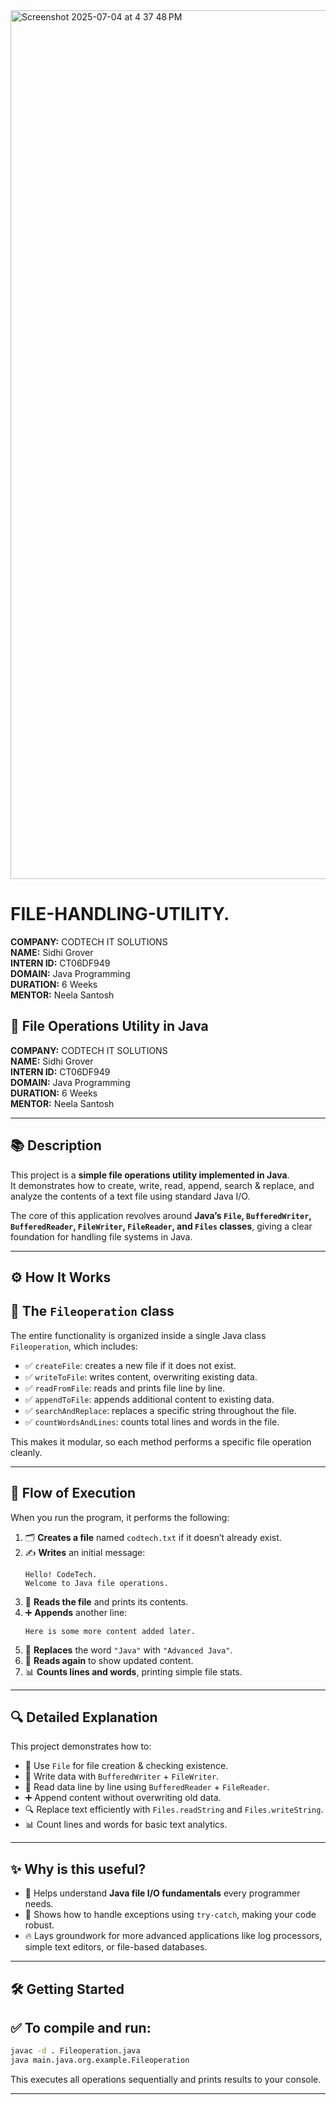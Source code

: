 
<img width="1390" alt="Screenshot 2025-07-04 at 4 37 48 PM" src="https://github.com/user-attachments/assets/a8e14e76-2f3e-47d3-88c1-472b9e82fe3d" />


# FILE-HANDLING-UTILITY.

**COMPANY:** CODTECH IT SOLUTIONS  
**NAME:** Sidhi Grover  
**INTERN ID:** CT06DF949  
**DOMAIN:** Java Programming  
**DURATION:** 6 Weeks  
**MENTOR:** Neela Santosh


## 📂 File Operations Utility in Java

**COMPANY:** CODTECH IT SOLUTIONS  
**NAME:** Sidhi Grover  
**INTERN ID:** CT06DF949  
**DOMAIN:** Java Programming  
**DURATION:** 6 Weeks  
**MENTOR:** Neela Santosh  

---

## 📚 Description

This project is a **simple file operations utility implemented in Java**.  
It demonstrates how to create, write, read, append, search & replace, and analyze the contents of a text file using standard Java I/O.

The core of this application revolves around **Java’s `File`, `BufferedWriter`, `BufferedReader`, `FileWriter`, `FileReader`, and `Files` classes**, giving a clear foundation for handling file systems in Java.

---

## ⚙️ How It Works

## 📝 The `Fileoperation` class

The entire functionality is organized inside a single Java class `Fileoperation`, which includes:

- ✅ `createFile`: creates a new file if it does not exist.
- ✅ `writeToFile`: writes content, overwriting existing data.
- ✅ `readFromFile`: reads and prints file line by line.
- ✅ `appendToFile`: appends additional content to existing data.
- ✅ `searchAndReplace`: replaces a specific string throughout the file.
- ✅ `countWordsAndLines`: counts total lines and words in the file.

This makes it modular, so each method performs a specific file operation cleanly.

---

## 🚀 Flow of Execution

When you run the program, it performs the following:

1. 🗂 **Creates a file** named `codtech.txt` if it doesn’t already exist.
2. ✍ **Writes** an initial message:
   ```
   Hello! CodeTech.
   Welcome to Java file operations.
   ```
3. 📖 **Reads the file** and prints its contents.
4. ➕ **Appends** another line:
   ```
   Here is some more content added later.
   ```
5. 🔁 **Replaces** the word `"Java"` with `"Advanced Java"`.
6. 📖 **Reads again** to show updated content.
7. 📊 **Counts lines and words**, printing simple file stats.

---

## 🔍 Detailed Explanation

This project demonstrates how to:

- 🔌 Use `File` for file creation & checking existence.
- 📝 Write data with `BufferedWriter` + `FileWriter`.
- 📖 Read data line by line using `BufferedReader` + `FileReader`.
- ➕ Append content without overwriting old data.
- 🔍 Replace text efficiently with `Files.readString` and `Files.writeString`.
- 📊 Count lines and words for basic text analytics.

---

## ✨ Why is this useful?

- 🧠 Helps understand **Java file I/O fundamentals** every programmer needs.  
- 🚀 Shows how to handle exceptions using `try-catch`, making your code robust.  
- 🔥 Lays groundwork for more advanced applications like log processors, simple text editors, or file-based databases.

---

## 🛠️ Getting Started

## ✅ To compile and run:
```bash
javac -d . Fileoperation.java
java main.java.org.example.Fileoperation
```

This executes all operations sequentially and prints results to your console.

---
